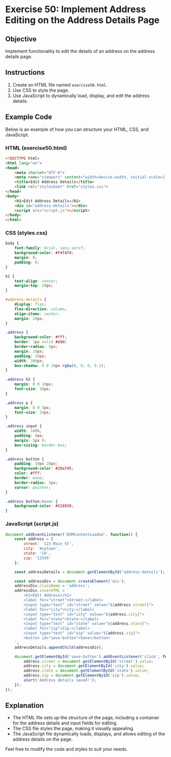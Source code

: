 
# Exercise 50: Implement Address Editing on the Address Details Page

## Objective
Implement functionality to edit the details of an address on the address details page.

## Instructions
1. Create an HTML file named `exercise50.html`.
2. Use CSS to style the page.
3. Use JavaScript to dynamically load, display, and edit the address details.

## Example Code
Below is an example of how you can structure your HTML, CSS, and JavaScript.

### HTML (exercise50.html)
```html
<!DOCTYPE html>
<html lang="en">
<head>
    <meta charset="UTF-8">
    <meta name="viewport" content="width=device-width, initial-scale=1.0">
    <title>Edit Address Details</title>
    <link rel="stylesheet" href="styles.css">
</head>
<body>
    <h1>Edit Address Details</h1>
    <div id="address-details"></div>
    <script src="script.js"></script>
</body>
</html>
```

### CSS (styles.css)
```css
body {
    font-family: Arial, sans-serif;
    background-color: #f4f4f4;
    margin: 0;
    padding: 0;
}

h1 {
    text-align: center;
    margin-top: 20px;
}

#address-details {
    display: flex;
    flex-direction: column;
    align-items: center;
    margin: 20px;
}

.address {
    background-color: #fff;
    border: 1px solid #ddd;
    border-radius: 5px;
    margin: 10px;
    padding: 20px;
    width: 300px;
    box-shadow: 0 0 10px rgba(0, 0, 0, 0.1);
}

.address h2 {
    margin: 0 0 10px;
    font-size: 18px;
}

.address p {
    margin: 0 0 5px;
    font-size: 14px;
}

.address input {
    width: 100%;
    padding: 8px;
    margin: 5px 0;
    box-sizing: border-box;
}

.address button {
    padding: 10px 20px;
    background-color: #28a745;
    color: #fff;
    border: none;
    border-radius: 5px;
    cursor: pointer;
}

.address button:hover {
    background-color: #218838;
}
```

### JavaScript (script.js)
```javascript
document.addEventListener('DOMContentLoaded', function() {
    const address = {
        street: '123 Main St',
        city: 'Anytown',
        state: 'CA',
        zip: '12345'
    };

    const addressDetails = document.getElementById('address-details');

    const addressDiv = document.createElement('div');
    addressDiv.className = 'address';
    addressDiv.innerHTML = `
        <h2>Edit Address</h2>
        <label for="street">Street:</label>
        <input type="text" id="street" value="${address.street}">
        <label for="city">City:</label>
        <input type="text" id="city" value="${address.city}">
        <label for="state">State:</label>
        <input type="text" id="state" value="${address.state}">
        <label for="zip">Zip:</label>
        <input type="text" id="zip" value="${address.zip}">
        <button id="save-button">Save</button>
    `;
    addressDetails.appendChild(addressDiv);

    document.getElementById('save-button').addEventListener('click', function() {
        address.street = document.getElementById('street').value;
        address.city = document.getElementById('city').value;
        address.state = document.getElementById('state').value;
        address.zip = document.getElementById('zip').value;
        alert('Address details saved!');
    });
});
```

## Explanation
- The HTML file sets up the structure of the page, including a container for the address details and input fields for editing.
- The CSS file styles the page, making it visually appealing.
- The JavaScript file dynamically loads, displays, and allows editing of the address details on the page.

Feel free to modify the code and styles to suit your needs.

